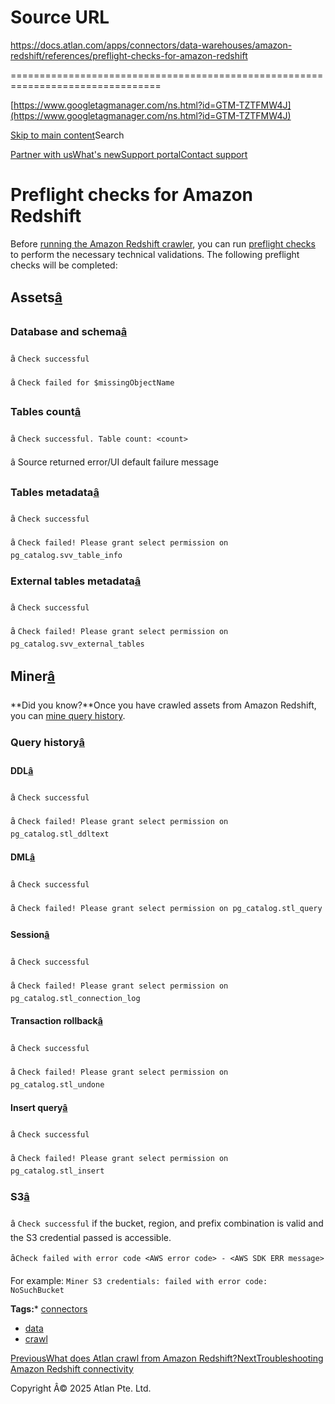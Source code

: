 # Source URL
https://docs.atlan.com/apps/connectors/data-warehouses/amazon-redshift/references/preflight-checks-for-amazon-redshift

================================================================================

<!--
canonical: https://docs.atlan.com/apps/connectors/data-warehouses/amazon-redshift/references/preflight-checks-for-amazon-redshift
link-alternate: https://docs.atlan.com/apps/connectors/data-warehouses/amazon-redshift/references/preflight-checks-for-amazon-redshift
meta-description: Before [running the Amazon Redshift crawler](/apps/connectors/data-warehouses/amazon-redshift/how-tos/crawl-amazon-redshift), you can run [preflight chec.
meta-docsearch:docusaurus_tag: docs-default-current
meta-docsearch:language: en
meta-docsearch:version: current
meta-docusaurus_locale: en
meta-docusaurus_tag: docs-default-current
meta-docusaurus_version: current
meta-generator: Docusaurus v3.8.1
meta-og-description: Before [running the Amazon Redshift crawler](/apps/connectors/data-warehouses/amazon-redshift/how-tos/crawl-amazon-redshift), you can run [preflight chec.
meta-og-locale: en
meta-og-title: Preflight checks for Amazon Redshift | Atlan Documentation
meta-og-url: https://docs.atlan.com/apps/connectors/data-warehouses/amazon-redshift/references/preflight-checks-for-amazon-redshift
meta-twitter:card: summary_large_image
meta-viewport: width=device-width,initial-scale=1
title: Preflight checks for Amazon Redshift | Atlan Documentation
-->

[https://www.googletagmanager.com/ns.html?id=GTM-TZTFMW4J](https://www.googletagmanager.com/ns.html?id=GTM-TZTFMW4J)

[Skip to main content](#__docusaurus_skipToContent_fallback)Search

[Partner with us](https://docs.google.com/forms/d/e/1FAIpQLScuAIhCm2GS7YFstrOjawbP8J7PUmOynQo7wI2yGCcCyEcVSw/viewform)[What's new](https://shipped.atlan.com/)[Support portal](https://atlan.zendesk.com/auth/v2/login/signin?return_to=https%3A%2F%2Fatlan.zendesk.com%2Fhc%2Fen-us&theme=hc&locale=en-us&brand_id=1900000425113&auth_origin=1900000425113%2Cfalse%2Ctrue)[Contact support](/support/submit-request)

Preflight checks for Amazon Redshift
====================================

Before [running the Amazon Redshift crawler](/apps/connectors/data-warehouses/amazon-redshift/how-tos/crawl-amazon-redshift), you can run [preflight checks](/product/connections/concepts/what-are-preflight-checks) to perform the necessary technical validations. The following preflight checks will be completed:

Assets[â](#assets "Direct link to Assets")
--------------------------------------------

### Database and schema[â](#database-and-schema "Direct link to Database and schema")

â `Check successful`

â `Check failed for $missingObjectName`

### Tables count[â](#tables-count "Direct link to Tables count")

â `Check successful. Table count: <count>`

â Source returned error/UI default failure message

### Tables metadata[â](#tables-metadata "Direct link to Tables metadata")

â `Check successful`

â `Check failed! Please grant select permission on pg_catalog.svv_table_info`

### External tables metadata[â](#external-tables-metadata "Direct link to External tables metadata")

â `Check successful`

â `Check failed! Please grant select permission on pg_catalog.svv_external_tables`

Miner[â](#miner "Direct link to Miner")
-----------------------------------------

**Did you know?**Once you have crawled assets from Amazon Redshift, you can [mine query history](/apps/connectors/data-warehouses/amazon-redshift/how-tos/mine-amazon-redshift).

### Query history[â](#query-history "Direct link to Query history")

#### DDL[â](#ddl "Direct link to DDL")

â `Check successful`

â `Check failed! Please grant select permission on pg_catalog.stl_ddltext`

#### DML[â](#dml "Direct link to DML")

â `Check successful`

â `Check failed! Please grant select permission on pg_catalog.stl_query`

#### Session[â](#session "Direct link to Session")

â `Check successful`

â `Check failed! Please grant select permission on pg_catalog.stl_connection_log`

#### Transaction rollback[â](#transaction-rollback "Direct link to Transaction rollback")

â `Check successful`

â `Check failed! Please grant select permission on pg_catalog.stl_undone`

#### Insert query[â](#insert-query "Direct link to Insert query")

â `Check successful`

â `Check failed! Please grant select permission on pg_catalog.stl_insert`

### S3[â](#s3 "Direct link to S3")

â `Check successful` if the bucket, region, and prefix combination is valid and the S3 credential passed is accessible.

â`Check failed with error code <AWS error code> - <AWS SDK ERR message>`

For example: `Miner S3 credentials: failed with error code: NoSuchBucket`

**Tags:*** [connectors](/tags/connectors)
* [data](/tags/data)
* [crawl](/tags/crawl)

[PreviousWhat does Atlan crawl from Amazon Redshift?](/apps/connectors/data-warehouses/amazon-redshift/references/what-does-atlan-crawl-from-amazon-redshift)[NextTroubleshooting Amazon Redshift connectivity](/apps/connectors/data-warehouses/amazon-redshift/troubleshooting/troubleshooting-amazon-redshift-connectivity)

Copyright Â© 2025 Atlan Pte. Ltd.

